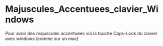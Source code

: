 # Majuscules_Accentuees_clavier_Windows
Pour avoir des majuscules accentuées via la touche Caps-Lock du clavier avec windows (comme sur un mac)
